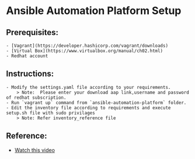 # Ansible Automation Platform Setup

## Prerequisites:
    - [Vagrant](https://developer.hashicorp.com/vagrant/downloads)
    - [Virtual Box](https://www.virtualbox.org/manual/ch02.html)
    - Redhat account
    
## Instructions:
    - Modify the settings.yaml file according to your requirements.
        > Note:  Please enter your download aap link,username and password of redhat subscription.
    - Run `vagrant up` command from `ansible-automation-platform` folder.
    - Edit the inventory file according to requirements and execute setup.sh file with sudo privilages
        > Note: Refer inventory_reference file

## Reference:
- [Watch this video](https://www.youtube.com/watch?v=q9TvvvfQzYE)